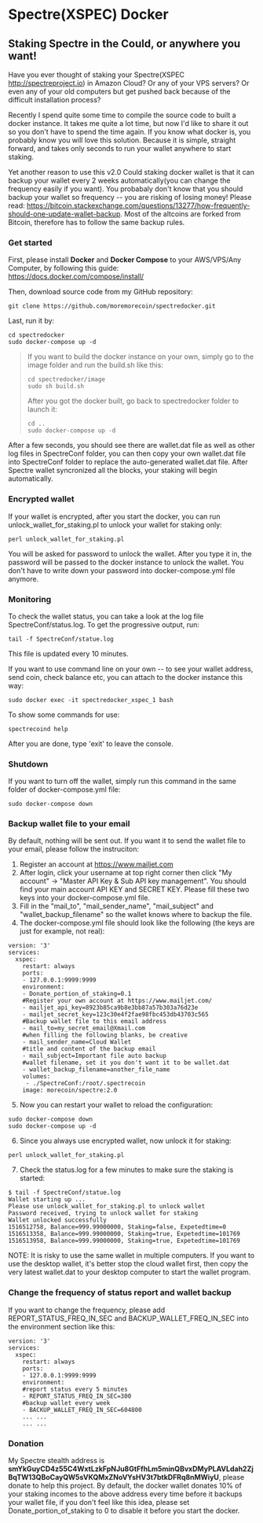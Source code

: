 # Spectre(XSPEC) Docker
## Staking Spectre in the Could, or anywhere you want!

Have you ever thought of staking your Spectre(XSPEC http://spectreproject.io) in Amazon Cloud? Or any of your VPS servers? Or even any of your old computers but get pushed back because of the difficult installation process?

Recently I spend quite some time to compile the source code to built a docker instance. It takes me quite a lot time, but now I'd like to share it out so you don't have to spend the time again. If you know what docker is, you probably know you will love this solution. Because it is simple, straight forward, and takes only seconds to run your wallet anywhere to start staking.

Yet another reason to use this v2.0 Could staking docker wallet is that it can backup your wallet every 2 weeks automatically(you can change the frequency easily if you want). You probabaly don't know that you should backup your wallet so frequency -- you are risking of losing money! Please read: https://bitcoin.stackexchange.com/questions/13277/how-frequently-should-one-update-wallet-backup. Most of the altcoins are forked from Bitcoin, therefore has to follow the same backup rules. 

### Get started
First, please install **Docker** and **Docker Compose** to your AWS/VPS/Any Computer, by following this guide: https://docs.docker.com/compose/install/

Then, download source code from my GitHub repository:

```
git clone https://github.com/moremorecoin/spectredocker.git
```

Last, run it by:

```
cd spectredocker
sudo docker-compose up -d
```

> If you want to build the docker instance on your own, simply go to the image folder and run the build.sh like this:
> ```
> cd spectredocker/image
> sudo sh build.sh
> ```
> After you got the docker built, go back to spectredocker folder to launch it:
> ```
> cd ..
> sudo docker-compose up -d
> ```

After a few seconds, you should see there are wallet.dat file as well as other log files in SpectreConf folder, you can then copy your own wallet.dat file into SpectreConf folder to replace the auto-generated wallet.dat file. After Spectre wallet syncronized all the blocks, your staking will begin automatically.

### Encrypted wallet

If your wallet is encrypted, after you start the docker, you can run unlock_wallet_for_staking.pl to unlock your wallet for staking only:

```
perl unlock_wallet_for_staking.pl
```

You will be asked for password to unlock the wallet. After you type it in, the password will be passed to the docker instance to unlock the wallet. You don't have to write down your password into docker-compose.yml file anymore.

### Monitoring

To check the wallet status, you can take a look at the log file SpectreConf/status.log. To get the progressive output, run:

```
tail -f SpectreConf/statue.log
```

This file is updated every 10 minutes. 

If you want to use command line on your own -- to see your wallet address, send coin, check balance etc, you can attach to the docker instance this way:

```
sudo docker exec -it spectredocker_xspec_1 bash
```

To show some commands for use:

```
spectrecoind help
```

After you are done, type 'exit' to leave the console. 

### Shutdown

If you want to turn off the wallet, simply run this command in the same folder of docker-compose.yml file:

```
sudo docker-compose down
```

### Backup wallet file to your email

By default, nothing will be sent out. If you want it to send the wallet file to your email, please follow the instruciton:
1. Register an account at https://www.mailjet.com
2. After login, click your username at top right corner then click "My account" -> "Master API Key & Sub API key management". You should find your main account API KEY and SECRET KEY. Please fill these two keys into your docker-compose.yml file.
3. Fill in the "mail_to", "mail_sender_name", "mail_subject" and "wallet_backup_filename" so the wallet knows where to backup the file. 
4. The docker-compose.yml file should look like the following (the keys are just for example, not real):

```
version: '3'
services:
  xspec:
    restart: always
    ports:
    - 127.0.0.1:9999:9999
    environment:
    - Donate_portion_of_staking=0.1
    #Register your own account at https://www.mailjet.com/
    - mailjet_api_key=8923b85ca9b8e3bb87a57b303a76d23e
    - mailjet_secret_key=123c30e4f2fae98fbc453db43703c565
    #Backup wallet file to this email address
    - mail_to=my_secret_email@Xmail.com
    #when filling the following blanks, be creative
    - mail_sender_name=Cloud Wallet
    #title and content of the backup email
    - mail_subject=Important file auto backup
    #wallet filename, set it you don't want it to be wallet.dat
    - wallet_backup_filename=another_file_name
    volumes:
     - ./SpectreConf:/root/.spectrecoin
    image: morecoin/spectre:2.0
```

5. Now you can restart your wallet to reload the configuration:
```
sudo docker-compose down
sudo docker-compose up -d
```
6. Since you always use encrypted wallet, now unlock it for staking:
```
perl unlock_wallet_for_staking.pl
```
7. Check the status.log for a few minutes to make sure the staking is started:
```
$ tail -f SpectreConf/statue.log
Wallet starting up ...
Please use unlock_wallet_for_staking.pl to unlock wallet
Password received, trying to unlock wallet for staking
Wallet unlocked successfully
1516512758, Balance=999.99000000, Staking=false, Expetedtime=0
1516513358, Balance=999.99000000, Staking=true, Expetedtime=101769
1516513958, Balance=999.99000000, Staking=true, Expetedtime=101769
```
NOTE: It is risky to use the same wallet in multiple computers. If you want to use the desktop wallet, it's better stop the cloud wallet first, then copy the very latest wallet.dat to your desktop computer to start the wallet program. 

### Change the frequency of status report and wallet backup

If you want to change the frequency, please add REPORT_STATUS_FREQ_IN_SEC and BACKUP_WALLET_FREQ_IN_SEC into the environment section like this:
```
version: '3'
services:
  xspec:
    restart: always
    ports:
    - 127.0.0.1:9999:9999
    environment:
    #report status every 5 minutes
    - REPORT_STATUS_FREQ_IN_SEC=300
    #backup wallet every week
    - BACKUP_WALLET_FREQ_IN_SEC=604800
    ... ...
    ... ...
```

### Donation

My Spectre stealth address
is **smYkGuyCD4z55C4WxtLzkFpNJu8GtFfhLm5minQBvxDMyPLAVLdah2ZjBqTW13QBoCayQW5sVKQMxZNoVYsHV3t7btkDFRq8nMWiyU**, please donate to help this project. 
By default, the docker wallet donates 10% of your staking incomes to the above address every time before it backups your wallet file, if you don't feel like this idea, please set Donate_portion_of_staking to 0 to disable it before you start the docker.

